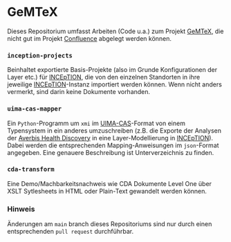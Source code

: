 # GeMTeX

Dieses Repositorium umfasst  Arbeiten (Code u.a.) zum Projekt [GeMTeX](https://www.smith.care/de/gemtex_mii/ueber-gemtex/), 
die nicht gut im Projekt [Confluence](https://confluence.imi.med.fau.de) abgelegt werden können.


### `inception-projects`
Beinhaltet exportierte Basis-Projekte (also im Grunde Konfigurationen der Layer etc.) für
[INCEpTION](https://inception-project.github.io/), die von den einzelnen Standorten in ihre jeweilige
[INCEpTION](https://inception-project.github.io/)-Instanz importiert werden können.
Wenn nicht anders vermerkt, sind darin keine Dokumente vorhanden.

### `uima-cas-mapper`
Ein `Python`-Programm um `xmi` im
[UIMA-CAS](https://uima.apache.org/)-Format von einem Typensystem in ein anderes umzuschreiben (z.B. die Exporte der
Analysen der
[Averbis Health Discovery](https://averbis.com/health-discovery/) in eine Layer-Modellierung in
[INCEpTION](https://inception-project.github.io/)).
Dabei werden die entsprechenden Mapping-Anweisungen im `json`-Format angegeben. Eine genauere Beschreibung ist
Unterverzeichnis zu finden.

### `cda-transform`
Eine Demo/Machbarkeitsnachweis wie CDA Dokumente Level One über XSLT Sytlesheets in HTML oder Plain-Text gewandelt werden können.

### Hinweis
Änderungen am ``main`` branch dieses Repositoriums sind nur durch einen entsprechenden ``pull request`` durchführbar.